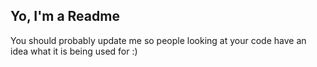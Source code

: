 ## Yo, I'm a Readme
You should probably update me so people looking at your code have an idea what it is being used for :)
